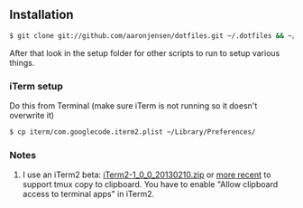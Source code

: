 ## Installation

```bash
$ git clone git://github.com/aaronjensen/dotfiles.git ~/.dotfiles && ~/.dotfiles/setup.sh
```

After that look in the setup folder for other scripts to run to setup various
things.

### iTerm setup

Do this from Terminal (make sure iTerm is not running so it doesn't overwrite it)

```bash
$ cp iterm/com.googlecode.iterm2.plist ~/Library/Preferences/
```

### Notes

1. I use an iTerm2 beta: [iTerm2-1_0_0_20130210.zip](http://code.google.com/p/iterm2/downloads/detail?name=iTerm2-1_0_0_20130210.zip&can=2&q=) 
   or [more recent](http://code.google.com/p/iterm2/downloads/list) to support tmux copy to clipboard. You have to enable
   "Allow clipboard access to terminal apps" in iTerm2.
